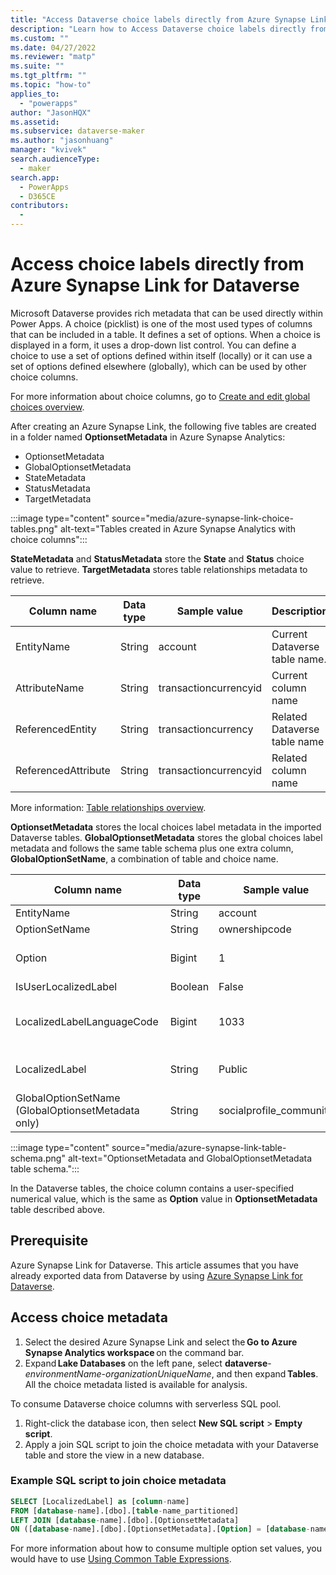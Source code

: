 ```yaml
---
title: "Access Dataverse choice labels directly from Azure Synapse Link for Dataverse | MicrosoftDocs"
description: "Learn how to Access Dataverse choice labels directly from Azure Synapse Link for Dataverse  with Power Apps"
ms.custom: ""
ms.date: 04/27/2022
ms.reviewer: "matp"
ms.suite: ""
ms.tgt_pltfrm: ""
ms.topic: "how-to"
applies_to: 
  - "powerapps"
author: "JasonHQX"
ms.assetid: 
ms.subservice: dataverse-maker
ms.author: "jasonhuang"
manager: "kvivek"
search.audienceType: 
  - maker
search.app: 
  - PowerApps
  - D365CE
contributors:
  - 
---
```

# Access choice labels directly from Azure Synapse Link for Dataverse

Microsoft Dataverse provides rich metadata that can be used directly within Power Apps. A choice (picklist) is one of the most used types of columns that can be included in a table. It defines a set of options. When a choice is displayed in a form, it uses a drop-down list control. You can define a choice to use a set of options defined within itself (locally) or it can use a set of options defined elsewhere (globally), which can be used by other choice columns.  

For more information about choice columns, go to [Create and edit global choices overview](create-edit-global-option-sets.md).

After creating an Azure Synapse Link, the following five tables are created in a folder named **OptionsetMetadata** in Azure Synapse Analytics:
- OptionsetMetadata
- GlobalOptionsetMetadata
- StateMetadata
- StatusMetadata
- TargetMetadata

:::image type="content" source="media/azure-synapse-link-choice-tables.png" alt-text="Tables created in Azure Synapse Analytics with choice columns":::

**StateMetadata** and **StatusMetadata** store the **State** and **Status** choice value to retrieve. **TargetMetadata** stores table relationships metadata to retrieve.

|Column name  |Data type  |Sample value  |Description  |
|---------|---------|---------|---------|
|EntityName   |String     |account      |Current Dataverse table name.    |
|AttributeName     |String     | transactioncurrencyid     | Current column name     |
|ReferencedEntity  | String     |  transactioncurrency   | Related Dataverse table name    |
|ReferencedAttribute    | String     | transactioncurrencyid    | Related column name      |

More information: [Table relationships overview](relationships-overview.md).

**OptionsetMetadata** stores the local choices label metadata in the imported Dataverse tables. **GlobalOptionsetMetadata** stores the global choices label metadata and follows the same table schema plus one extra column, **GlobalOptionSetName**, a combination of table and choice name.

|Column name  |Data type  |Sample value  |Description  |
|---------|---------|---------|---------|
|EntityName    | String    | account     | Dataverse table name.    |
|OptionSetName       | String     |ownershipcode      | Column name.   |
|Option  | Bigint      | 1      |  User-specified numerical label when the choice item is created.     |
|IsUserLocalizedLabel   | Boolean    | False     | Return False by default.    |
|LocalizedLabelLanguageCode   | Bigint     |1033     |  The language code of the choice label, such as 1033 for English (United States) or 1034 for Spanish (Spain).    |
|LocalizedLabel     | String    | Public     | User-specified text label when the choice item is created.          |
|GlobalOptionSetName (GlobalOptionsetMetadata only)   | String    | socialprofile_community    | *EntityName*_*OptionSetName*         |

:::image type="content" source="media/azure-synapse-link-table-schema.png" alt-text="OptionsetMetadata and GlobalOptionsetMetadata table schema.":::

In the Dataverse tables, the choice column contains a user-specified numerical value, which is the same as **Option** value in **OptionsetMetadata** table described above.

## Prerequisite

Azure Synapse Link for Dataverse. This article assumes that you have already exported data from Dataverse by using [Azure Synapse Link for Dataverse](export-to-data-lake.md).  

## Access choice metadata

1. Select the desired Azure Synapse Link and select the **Go to Azure Synapse Analytics workspace** on the command bar.   
1. Expand **Lake Databases** on the left pane, select **dataverse**-*environmentName*-*organizationUniqueName*, and then expand **Tables**.  
   All the choice metadata listed is available for analysis.

To consume Dataverse choice columns with serverless SQL pool.

1. Right-click the database icon, then select **New SQL script** > **Empty script**.
1. Apply a join SQL script to join the choice metadata with your Dataverse table and store the view in a new database.

### Example SQL script to join choice metadata

```sql
SELECT [LocalizedLabel] as [column-name] 
FROM [database-name].[dbo].[table-name_partitioned] 
LEFT JOIN [database-name].[dbo].[OptionsetMetadata] 
ON ([database-name].[dbo].[OptionsetMetadata].[Option] = [database-name].[dbo].[table-name_partitioned].[column-name] AND [database-name].[dbo].[OptionsetMetadata].[OptionSetName] = column-name)
```

For more information about how to consume multiple option set values, you would have to use [Using Common Table Expressions](/previous-versions/sql/sql-server-2008-r2/ms190766(v=sql.105)?redirectedfrom=MSDN).
